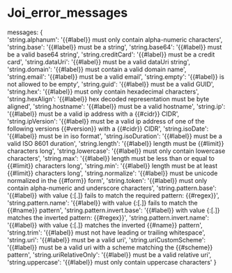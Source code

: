# Joi_error_messages

messages: {\
        'string.alphanum': '{{#label}} must only contain alpha-numeric characters',\
        'string.base': '{{#label}} must be a string',
        'string.base64': '{{#label}} must be a valid base64 string',
        'string.creditCard': '{{#label}} must be a credit card',
        'string.dataUri': '{{#label}} must be a valid dataUri string',
        'string.domain': '{{#label}} must contain a valid domain name',
        'string.email': '{{#label}} must be a valid email',
        'string.empty': '{{#label}} is not allowed to be empty',
        'string.guid': '{{#label}} must be a valid GUID',
        'string.hex': '{{#label}} must only contain hexadecimal characters',
        'string.hexAlign': '{{#label}} hex decoded representation must be byte aligned',
        'string.hostname': '{{#label}} must be a valid hostname',
        'string.ip': '{{#label}} must be a valid ip address with a {{#cidr}} CIDR',
        'string.ipVersion': '{{#label}} must be a valid ip address of one of the following versions {{#version}} with a {{#cidr}} CIDR',
        'string.isoDate': '{{#label}} must be in iso format',
        'string.isoDuration': '{{#label}} must be a valid ISO 8601 duration',
        'string.length': '{{#label}} length must be {{#limit}} characters long',
        'string.lowercase': '{{#label}} must only contain lowercase characters',
        'string.max': '{{#label}} length must be less than or equal to {{#limit}} characters long',
        'string.min': '{{#label}} length must be at least {{#limit}} characters long',
        'string.normalize': '{{#label}} must be unicode normalized in the {{#form}} form',
        'string.token': '{{#label}} must only contain alpha-numeric and underscore characters',
        'string.pattern.base': '{{#label}} with value {:[.]} fails to match the required pattern: {{#regex}}',
        'string.pattern.name': '{{#label}} with value {:[.]} fails to match the {{#name}} pattern',
        'string.pattern.invert.base': '{{#label}} with value {:[.]} matches the inverted pattern: {{#regex}}',
        'string.pattern.invert.name': '{{#label}} with value {:[.]} matches the inverted {{#name}} pattern',
        'string.trim': '{{#label}} must not have leading or trailing whitespace',
        'string.uri': '{{#label}} must be a valid uri',
        'string.uriCustomScheme': '{{#label}} must be a valid uri with a scheme matching the {{#scheme}} pattern',
        'string.uriRelativeOnly': '{{#label}} must be a valid relative uri',
        'string.uppercase': '{{#label}} must only contain uppercase characters'
    }
